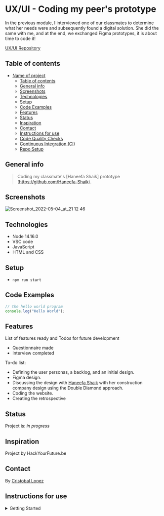 # UX/UI - Coding my peer's prototype

In the previous module, I interviewed one of our classmates to determine what her needs were and subsequently found a digital solution. She did the same with me, and at the end, we exchanged Figma prototypes, it is about time to code it!

[UX/UI Repository](https://github.com/Haneefa-Shaik/UX-UI--co-design-week-2)

## Table of contents

- [Name of project](#name-of-project)
  - [Table of contents](#table-of-contents)
  - [General info](#general-info)
  - [Screenshots](#screenshots)
  - [Technologies](#technologies)
  - [Setup](#setup)
  - [Code Examples](#code-examples)
  - [Features](#features)
  - [Status](#status)
  - [Inspiration](#inspiration)
  - [Contact](#contact)
  - [Instructions for use](#instructions-for-use)
  - [Code Quality Checks](#code-quality-checks)
  - [Continuous Integration (CI)](#continuous-integration-ci)
  - [Repo Setup](#repo-setup)

## General info

> Coding my classmate's [Haneefa Shaik] prototype (https://github.com/Haneefa-Shaik).

## Screenshots

![Screenshot_2022-05-04_at_21 12 46](https://user-images.githubusercontent.com/97364283/167778387-4ae7216b-5c8f-48b2-9d4b-5caaf64d0d25.png)


## Technologies

- Node 14.16.0
- VSC code
- JavaScript
- HTML and CSS

## Setup

- `npm run start`

## Code Examples

```js
// the hello world program
console.log("Hello World");
```

## Features

List of features ready and Todos for future development

- Questionnaire made 
- Interview completed

To-do list:

- Defining the user personas, a backlog, and an initial design.
- Figma design.
- Discussing the design with [Haneefa Shaik](https://github.com/Haneefa-Shaik) with her construction company design using the Double Diamond approach.
- Coding the website.
- Creating the retrospective

## Status

Project is: _in progress_

## Inspiration

Project by HackYourFuture.be

## Contact

By [Cristobal Lopez](https://github.com/cristobal-lopez)

## Instructions for use

<details>
  <summary>Getting Started</summary>

<!-- a guide to using this repository -->

1. `git clone git@github.com:HackYourFutureBelgium/template-markdown.git`
2. `cd template-markdown`
3. `npm install`

## Code Quality Checks

- `npm run format`: Makes sure all the code in this repository is well-formatted
  (looks good).
- `npm run lint:ls`: Checks to make sure all folder and file names match the
  repository conventions.
- `npm run lint:md`: Will lint all of the Markdown files in this repository.
- `npm run lint:css`: Will lint all of the CSS files in this repository.
- `npm run validate:html`: Validates all HTML files in your project.
- `npm run spell-check`: Goes through all the files in this repository looking
  for words it doesn't recognize. Just because it says something is a mistake
  doesn't mean it is! It doesn't know every word in the world. You can add new
  correct words to the [./.cspell.json](./.cspell.json) file so they won't cause
  an error.
- `npm run accessibility -- ./path/to/file.html`: Runs an accessibility analysis
  on all HTML files in the given path and writes the report to
  `/accessibility_report`

## Continuous Integration (CI)

When you open a PR to `main`/`master` in your repository, GitHub will
automatically do a linting check on the code in this repository, you can see
this in the[./.github/workflows/lint.yml](./.github/workflows/lint.yml) file.

If the linting fails, you will not be able to merge the PR. You can double check
that your code will pass before pushing by running the code quality scripts
locally.

## Repo Setup

- Give each member _write_ access to the repo (if it's a group project)
- Turn on GitHub Pages and put a link to your website in the repo's description
- Turn on GitHub Actions
- in the _Branches_ section of your repo's settings make sure:
  - The repository
    [requires a review](https://github.blog/2018-03-23-require-multiple-reviewers/)
    before pull requests can be merged.
  - The `master`/`main` branch must "_Require status checks to pass before
    merging_"
  - The `master`/`main` branch must "_Require require branches to be up to date
    before merging_"

</details>
